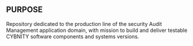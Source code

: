 ## PURPOSE
Repository dedicated to the production line of the security Audit Management application domain, with mission to build and deliver testable CYBNITY software components and systems versions.
